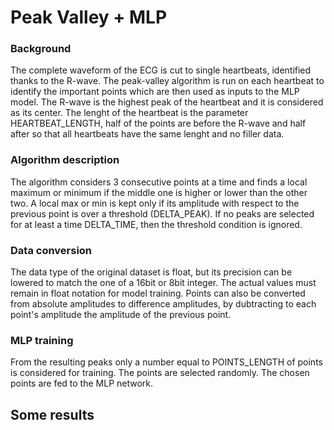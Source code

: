 # Peak Valley + MLP

### Background
The complete waveform of the ECG is cut to single heartbeats, identified thanks to the R-wave. The peak-valley algorithm is run on each heartbeat to identify the important points which are then used as inputs to the MLP model.
The R-wave is the highest peak of the heartbeat and it is considered as its center. The lenght of the heartbeat is the parameter HEARTBEAT_LENGTH, half of the points are before the R-wave and half after so that all heartbeats have the same lenght and no filler data.

### Algorithm description
The algorithm considers 3 consecutive points at a time and finds a local maximum or minimum if the middle one is higher or lower than the other two. A local max or min is kept only if its amplitude with respect to the previous point is over a threshold (DELTA_PEAK). If no peaks are selected for at least a time DELTA_TIME, then the threshold condition is ignored.

### Data conversion
The data type of the original dataset is float, but its precision can be lowered to match the one of a 16bit or 8bit integer. The actual values must remain in float notation for model training. Points can also be converted from absolute amplitudes to difference amplitudes, by dubtracting to each point's amplitude the amplitude of the previous point.

### MLP training
From the resulting peaks only a number equal to POINTS_LENGTH of points is considered for training. The points are selected randomly. The chosen points are fed to the MLP network.

## Some results


